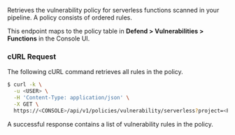 Retrieves the vulnerability policy for serverless functions scanned in your pipeline.
A policy consists of ordered rules.

This endpoint maps to the policy table in **Defend > Vulnerabilities > Functions** in the Console UI.


### cURL Request

The following cURL command retrieves all rules in the policy.

```bash
$ curl -k \
  -u <USER> \
  -H 'Content-Type: application/json' \
  -X GET \
  https://<CONSOLE>/api/v1/policies/vulnerability/serverless?project=<PROJECT_NAME>'
```

A successful response contains a list of vulnerability rules in the policy.

